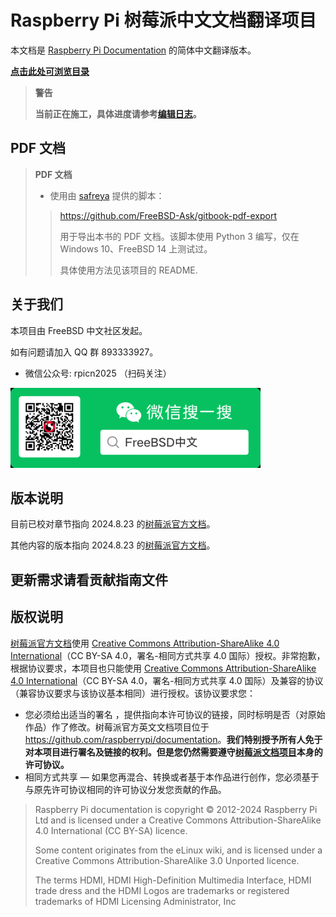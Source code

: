 # Raspberry Pi 树莓派中文文档翻译项目

本文档是 [Raspberry Pi Documentation](https://www.raspberrypi.com/documentation/) 的简体中文翻译版本。

**[点击此处可浏览目录](mu-lu.md)**

>**警告**
>
>**当前正在施工，具体进度请参考[编辑日志](CHANGELOG.md)。**

## PDF 文档

> **PDF 文档**
>
> - 使用由 [safreya](https://github.com/safreya) 提供的脚本：
>   
>><https://github.com/FreeBSD-Ask/gitbook-pdf-export> 
>>
>>用于导出本书的 PDF 文档。该脚本使用 Python 3 编写，仅在 Windows 10、FreeBSD 14 上测试过。
>> 
>> 具体使用方法见该项目的 README.

## 关于我们

本项目由 FreeBSD 中文社区发起。

如有问题请加入 QQ 群 893333927。

- 微信公众号: rpicn2025 （扫码关注）

![](./.gitbook/assets/qr.png)

## 版本说明

目前已校对章节指向 2024.8.23 的[树莓派官方文档](https://raspberrypi.com/documentation)。

其他内容的版本指向 2024.8.23 的[树莓派官方文档](https://raspberrypi.com/documentation)。

## 更新需求请看贡献指南文件

## 版权说明

[树莓派官方文档](https://raspberrypi.com/documentation)使用 [Creative Commons Attribution-ShareAlike 4.0 International](http://creativecommons.org/licenses/by-sa/4.0/)（CC BY-SA 4.0，署名-相同方式共享 4.0 国际）授权。非常抱歉，根据协议要求，本项目也只能使用 [Creative Commons Attribution-ShareAlike 4.0 International](http://creativecommons.org/licenses/by-sa/4.0/)（CC BY-SA 4.0，署名-相同方式共享 4.0 国际）及兼容的协议（兼容协议要求与该协议基本相同）进行授权。该协议要求您：

- 您必须给出适当的署名 ，提供指向本许可协议的链接，同时标明是否（对原始作品）作了修改。树莓派官方英文文档项目位于 <https://github.com/raspberrypi/documentation>。**我们特别授予所有人免于对本项目进行署名及链接的权利。但是您仍然需要遵守[树莓派文档项目](https://github.com/raspberrypi/documentation)本身的许可协议。**
- 相同方式共享 — 如果您再混合、转换或者基于本作品进行创作，您必须基于与原先许可协议相同的许可协议分发您贡献的作品。

>Raspberry Pi documentation is copyright © 2012-2024 Raspberry Pi Ltd and is licensed under a Creative Commons Attribution-ShareAlike 4.0 International (CC BY-SA) licence.
>
>Some content originates from the eLinux wiki, and is licensed under a Creative Commons Attribution-ShareAlike 3.0 Unported licence.
>
>The terms HDMI, HDMI High-Definition Multimedia Interface, HDMI trade dress and the HDMI Logos are trademarks or registered trademarks of HDMI Licensing Administrator, Inc
